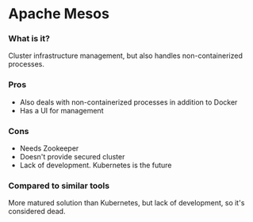 # Apache Mesos  

### What is it?
Cluster infrastructure management, but also handles non-containerized processes.

### Pros
- Also deals with non-containerized processes in addition to Docker
- Has a UI for management

### Cons
- Needs Zookeeper
- Doesn't provide secured cluster
- Lack of development. Kubernetes is the future

### Compared to similar tools
More matured solution than Kubernetes, but lack of development, so it's considered dead.